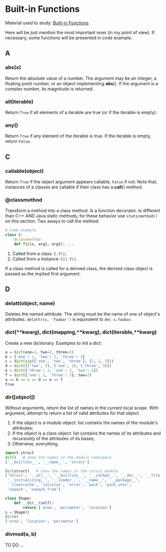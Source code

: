 # Built-in Functions

Material used to study: [Built-in Functions](https://docs.python.org/3/library/functions.html)

Here will be just mention the most important ones (in my point of view). If necessary, some functions will be presented in code example.

## A

### abs(x)

Return the absolute value of a number. The argument may be an integer, a floating point number, or an object implementing __abs__(). If the argument is a complex number, its magnitude is returned.

### all(iterable)

Return `True` if all elements of a iterable are true (or if the iterable is empty).

### any()

Return `True` if any element of the iterable is true. If the iterable is empty, return `False`.

## C

### callable(object)

Return `True` if the object argument appears callable, `False` if not. Note that, instances of a classes are callable if their class has a __call__() method.

### @classmethod

Transform a method into a class method. Is a function decorator. Is different than C++ AND Java static methods, for these behavior use `staticmethod()` on this section. Two aways to call the method:

```python
# Code example
class C:
    @classmethod
    def f(cls, arg1, arg2): ...

```

1. Called from a class: `C.f()`;
2. Called from a instance: `C().f()`.

If a class method is called for a derived class, the derived class object is passed as the implied first argument.

## D

### delatt(object, name)

Deletes the named attribute. The string must be the name of one of object's attributes. `delattr(x, 'foobar')` is equivalent to `del x.foobar`.

### dict(**kwarg), dict(mapping,**kwarg), dict(iterable,**kwarg)

Create a new dictionary. Examples to init a dict:

```python
a = dict(one=1, two=2, three=3)
b = {'one': 1, 'two': 2, 'three': 3}
c = dict(zip(['one', 'two', 'three'], [1, 2, 3]))
d = dict([('two', 2), ('one', 1), ('three', 3)])
e = dict({'three': 3, 'one': 1, 'two': 2})
f = dict({'one': 1, 'three': 3}, two=2)
a == b == c == d == e == f
True
```

### dir([object])

Without arguments, return the list of names in the current local scope. With argument, attempt to return a list of valid attributes for that object.

1. If the object is a module object: list contains the names of the module's attributes;
2. If the object is a class object: list contains the names of its attributes and recursively of the attributes of its bases;
3. Otherwise, everything.

```python
import struct
dir()   # show the names in the module namespace  
['__builtins__', '__name__', 'struct']

dir(struct)   # show the names in the struct module 
['Struct', '__all__', '__builtins__', '__cached__', '__doc__', '__file__',
 '__initializing__', '__loader__', '__name__', '__package__',
 '_clearcache', 'calcsize', 'error', 'pack', 'pack_into',
 'unpack', 'unpack_from']

class Shape:
    def __dir__(self):
        return ['area', 'perimeter', 'location']
s = Shape()
dir(s)
['area', 'location', 'perimeter']
```

### divmod(a, b)

TO DO ...
